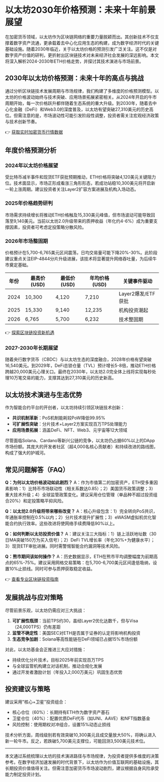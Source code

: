 # 以太坊2030年价格预测：未来十年前景展望

在加密货币领域，以太坊作为区块链网络的重要力量脱颖而出。其创新技术不仅支撑着数字资产流通，更承载着去中心化应用生态的构建，成为数字经济时代的关键基础设施。随着2030年临近，关于以太坊价格的预测引发广泛关注。这不仅是对数字资产价值的研判，更折射出区块链技术对未来经济社会发展的深远影响。本文将深入解析2024-2030年ETH价格走势，并探讨其技术演进与市场前景。

## 2030年以太坊价格预测：未来十年的高点与挑战
通过分析区块链技术发展周期与市场规律，我们构建了多维度的价格预测模型。以太坊的价格波动始终与技术突破、应用场景拓展紧密相关。从2024年开启的牛市周期开始，每一次价格跃升都伴随着生态系统的重大升级。到2030年，随着去中心化金融（DeFi）和Web3.0的深度普及，以太坊有望突破27,310美元的历史高位。但需注意的是，市场波动性可能引发阶段性调整，投资者需关注宏观经济政策与技术创新节奏。

👉 [获取实时加密货币行情数据](https://bit.ly/okx_welcome)

## 年度价格预测分析

### 2024年以太坊价格展望
受比特币减半事件和现货ETF获批预期推动，ETH价格将突破4,120美元关键阻力位。技术面显示，市场正形成看涨三角形形态，若成功站稳10,300美元将开启新一轮上涨周期。建议投资者关注Layer2扩容方案进展及机构入场动态。

### 2025年价格趋势研判
市场需求持续增长将推动ETH价格触及15,330美元峰值，但市场波动可能导致回落至9,140美元。当前以太坊2.0升级带来的质押收益（年化约4-6%）成为重要支撑因素，投资者可考虑定投策略分散风险。

### 2026年市场整固期
价格预计在5,700-6,765美元区间震荡，日均交易量可能下降20%-30%。此阶段建议重点关注EIP-4844分片升级进展，该技术将显著提升网络吞吐量，为后续牛市奠定基础。

| 年份 | 最高价(USD) | 最低价(USD) | 年均价格(USD) | 关键事件驱动 |
|------|------------|------------|--------------|--------------|
| 2024 | 10,300     | 4,120      | 7,210        | Layer2爆发/ETF获批 |
| 2025 | 15,330     | 9,140      | 12,235       | 机构投资潮起 |
| 2026 | 6,765      | 5,700      | 6,232        | 技术整固期   |

👉 [探索区块链投资新机遇](https://bit.ly/okx_welcome)

### 2027-2030年长期展望
随着央行数字货币（CBDC）与以太坊生态的深度融合，2028年价格有望突破16,540美元。到2029年，DeFi总锁仓量（TVL）预计增长5-8倍，推动ETH价格跨越20,000美元心理关口。最终在2030年，以太坊2.0完全体上线将实现每秒处理10万笔交易的能力，支撑其达到27,310美元的历史新高。

## 以太坊技术演进与生态优势
作为智能合约平台的开创者，以太坊持续引领区块链技术创新：
- **共识机制革新**：PoS机制能耗较PoW降低99.95%
- **可扩展性突破**：分片技术+Layer2方案实现百万TPS处理能力
- **应用场景拓展**：涵盖DeFi、NFT、Web3、元宇宙等12大领域

尽管面临Solana、Cardano等新兴公链的竞争，以太坊仍占据60%以上的DApp市场份额。其庞大的开发者社区（超4,000名核心贡献者）和持续改进的路线图，构成了强大的护城河。

## 常见问题解答（FAQ）

**Q：为何以太坊价格波动如此剧烈？**
A：作为市值第二的加密资产，ETH受多重因素影响：1）比特币市场联动性（相关系数达0.85）；2）美国货币政策调整；3）重大技术升级；4）全球监管政策变化。建议采用仓位管理（单品种不超过投资组合20%）和定投策略平抑风险。

**Q：以太坊2.0升级将带来哪些改变？**
A：核心升级包含：1）完全转向PoS共识，年通胀率控制在0.5%以内；2）分片技术提升扩展性；3）eWASM虚拟机优化智能合约执行效率。这些改进将使网络手续费降低90%以上。

**Q：如何判断以太坊投资价值？**
A：建议关注三大指标：1）链上活跃地址数（30日MA突破150万为买入信号）；2）DeFi TVL增长率（年化30%+为健康水平）；3）现货ETF审批进展。同时需警惕智能合约漏洞等技术风险。

**Q：熊市期间该如何操作？**
A：历史数据显示，ETH在熊市平均调整幅度为前期高点的65%-75%。建议采用网格交易策略：在5,700-6,700美元区间逢低吸纳，设置10%止损线。同时可参与质押获取稳定收益。

👉 [查看专业区块链投资指南](https://bit.ly/okx_welcome)

## 发展挑战与应对策略
尽管前景乐观，以太坊仍需应对三大挑战：
1. **可扩展性瓶颈**：当前TPS约30，虽经Layer2优化达数千，但与Visa（24,000TPS）仍有差距
2. **监管不确定性**：美国SEC对ETH是否属于证券的认定将影响机构投资
3. **生态竞争加剧**：Solana等高性能链在DeFi领域已占据15%市场份额

对此，以太坊基金会正推进三大应对措施：
- 持续优化分片技术，目标2025年前实现百万TPS
- 与全球监管机构建立对话机制，推动合规化发展
- 通过开发者激励计划（年投入2,000万美元）巩固生态优势

## 投资建议与策略
建议采用"核心+卫星"投资组合：
- 核心仓位（60%）：长期持有ETH作为数字资产基石
- 卫星仓位（40%）：配置优质DeFi代币（如UNI、AAVE）和NFT指数基金
- 风险控制：使用期权对冲组合，设置15%动态止损线

技术分析方面，周线级别若有效突破10,300美元且成交量放大50%，将确认进入新一轮牛市。反之，若跌破5,700美元支撑位，可能回测3,500美元技术位。

---

本文通过系统梳理以太坊的技术演进路径与市场规律，为投资者提供多维度的决策参考。在数字经济加速发展的时代背景下，以太坊作为价值互联网的基础设施，其长期投资价值值得关注。但需注意加密货币市场波动剧烈，建议根据自身风险承受能力制定投资计划。
